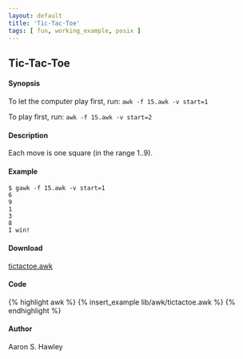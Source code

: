 ```yaml
---
layout: default
title: 'Tic-Tac-Toe'
tags: [ fun, working_example, posix ]
---
```


## Tic-Tac-Toe

#### Synopsis

To let the computer play first, run: `awk -f 15.awk -v start=1`

To play first, run: `awk -f 15.awk -v start=2`


#### Description

Each move is one square (in the range 1..9).

#### Example

    $ gawk -f 15.awk -v start=1
    6
    9
    1
    3
    8
    I win!

#### Download

[tictactoe.awk]({{site.baseurl}}/lib/awk/tictactoe.awk)

#### Code

{% highlight awk %}
{% insert_example lib/awk/tictactoe.awk %}
{% endhighlight %}

#### Author

Aaron S. Hawley
